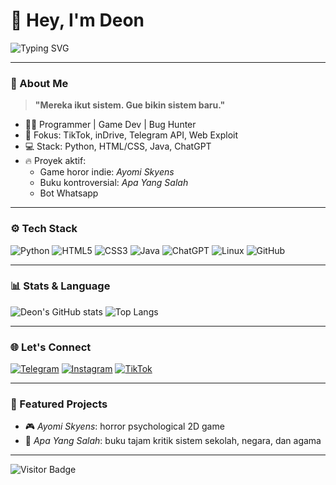 # 👋 Hey, I'm Deon

![Typing SVG](https://readme-typing-svg.demolab.com?font=Fira+Code&size=22&pause=1000&color=00FFF0&center=true&vCenter=true&width=500&lines=Bug+Bounty+Hunter;Python+%2F+HTML+%2F+Java+Dev;ESP32+Jammer+Engineer;ChatGPT+Specialist;Dark+UI+Web+Builder)

---

### 🧠 About Me

> **"Mereka ikut sistem. Gue bikin sistem baru."**

- 🧑‍💻 Programmer | Game Dev | Bug Hunter  
- 🎯 Fokus: TikTok, inDrive, Telegram API, Web Exploit  
- 💻 Stack: Python, HTML/CSS, Java, ChatGPT  
- 🔥 Proyek aktif:
  - Game horor indie: *Ayomi Skyens*
  - Buku kontroversial: *Apa Yang Salah*
  - Bot Whatsapp

---

### ⚙️ Tech Stack

![Python](https://img.shields.io/badge/-Python-000?style=flat&logo=python)
![HTML5](https://img.shields.io/badge/-HTML5-000?style=flat&logo=html5)
![CSS3](https://img.shields.io/badge/-CSS3-000?style=flat&logo=css3)
![Java](https://img.shields.io/badge/-Java-000?style=flat&logo=java)
![ChatGPT](https://img.shields.io/badge/-ChatGPT-000?style=flat&logo=openai)
![Linux](https://img.shields.io/badge/-Linux-000?style=flat&logo=linux)
![GitHub](https://img.shields.io/badge/-GitHub-000?style=flat&logo=github)

---

### 📊 Stats & Language

![Deon's GitHub stats](https://github-readme-stats.vercel.app/api?username=deonhacker&show_icons=true&theme=merko)
![Top Langs](https://github-readme-stats.vercel.app/api/top-langs/?username=deonhacker&layout=compact&theme=merko)

---

### 🌐 Let's Connect

[![Telegram](https://img.shields.io/badge/Telegram-2CA5E0?style=for-the-badge&logo=telegram&logoColor=white)](https://t.me/DeonXPL)
[![Instagram](https://img.shields.io/badge/Instagram-E4405F?style=for-the-badge&logo=instagram&logoColor=white)](https://instagram.com/deonxpl)
[![TikTok](https://img.shields.io/badge/TikTok-010101?style=for-the-badge&logo=tiktok&logoColor=white)](https://tiktok.com/@deonxpl)

---

### 📌 Featured Projects

- 🎮 *Ayomi Skyens*: horror psychological 2D game  
- 📖 *Apa Yang Salah*: buku tajam kritik sistem sekolah, negara, dan agama  

---

![Visitor Badge]([https://img.shields.io/badge/👁️_Profile_Views-12,937-brightgreen?style=for-the-badge&logo=github])
